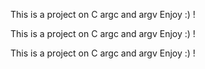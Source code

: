This is a project on C argc and argv Enjoy :) !

This is a project on C argc and argv Enjoy :) !

This is a project on C argc and argv Enjoy :) !


